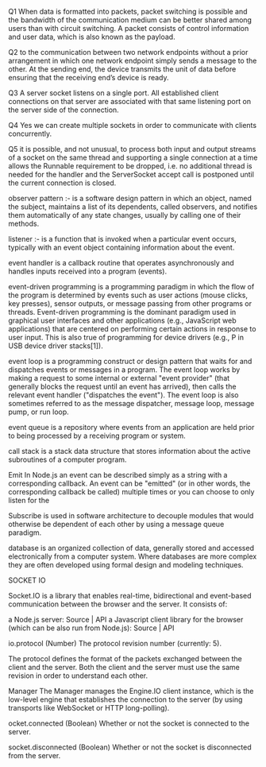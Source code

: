 
Q1
When data is formatted into packets, packet switching is possible and the bandwidth of the communication medium can be better shared among users than with circuit switching. A packet consists of control information and user data, which is also known as the payload.

Q2
to the communication between two network endpoints without a prior arrangement in which one network endpoint simply sends a message to the other. At the sending end, the device transmits the unit of data before ensuring that the receiving end’s device is ready.

Q3
A server socket listens on a single port. All established client connections on that server are associated with that same listening port on the server side of the connection. 

Q4
Yes we can create multiple sockets in order to communicate with clients concurrently.

Q5
it is possible, and not unusual, to process both input and output streams of a socket on the same thread and supporting a single connection at a time allows the Runnable requirement to be dropped, i.e. no additional thread is needed for the handler and the ServerSocket accept call is postponed until the current connection is closed.

observer pattern :- is a software design pattern in which an object, named the subject, maintains a list of its dependents, called observers, and notifies them automatically of any state changes, usually by calling one of their methods.

listener :- is a function that is invoked when a particular event occurs, typically with an event object containing information about the event. 

event handler is a callback routine that operates asynchronously and handles inputs received into a program (events).

event-driven programming is a programming paradigm in which the flow of the program is determined by events such as user actions (mouse clicks, key presses), sensor outputs, or message passing from other programs or threads. Event-driven programming is the dominant paradigm used in graphical user interfaces and other applications (e.g., JavaScript web applications) that are centered on performing certain actions in response to user input. This is also true of programming for device drivers (e.g., P in USB device driver stacks[1]).

event loop is a programming construct or design pattern that waits for and dispatches events or messages in a program. The event loop works by making a request to some internal or external "event provider" (that generally blocks the request until an event has arrived), then calls the relevant event handler ("dispatches the event"). The event loop is also sometimes referred to as the message dispatcher, message loop, message pump, or run loop.

event queue is a repository where events from an application are held prior to being processed by a receiving program or system.

call stack is a stack data structure that stores information about the active subroutines of a computer program.

Emit In Node.js an event can be described simply as a string with a corresponding callback. An event can be "emitted" (or in other words, the corresponding callback be called) multiple times or you can choose to only listen for the

Subscribe is used in software architecture to decouple modules that would otherwise be dependent of each other by using a message queue paradigm.

database is an organized collection of data, generally stored and accessed electronically from a computer system. Where databases are more complex they are often developed using formal design and modeling techniques.



SOCKET IO

Socket.IO is a library that enables real-time, bidirectional and event-based communication between the browser and the server. It consists of:

a Node.js server: Source | API
a Javascript client library for the browser (which can be also run from Node.js): Source | API

io.protocol
(Number)
The protocol revision number (currently: 5).

The protocol defines the format of the packets exchanged between the client and the server. Both the client and the server must use the same revision in order to understand each other.

Manager
The Manager manages the Engine.IO client instance, which is the low-level engine that establishes the connection to the server (by using transports like WebSocket or HTTP long-polling).

ocket.connected
(Boolean)
Whether or not the socket is connected to the server.

socket.disconnected
(Boolean)
Whether or not the socket is disconnected from the server.


